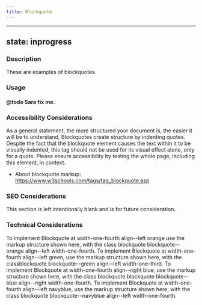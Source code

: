 ```yaml
---
title: Blockquote
---
```


---
state: inprogress
---

### Description
These are examples of blockquotes.

### Usage
#### @todo Sara fix me.

### Accessibility Considerations
As a general statement, the more structured your document is, the easier it will be to understand, Blockquotes create structure by indenting quotes. Despite the fact that the blockquote element causes the text within it to be visually indented, this tag should not be used for its visual effect alone, only for a quote. Please ensure accessibility by testing the whole page, including this element, in context.

* About blockquote markup: https://www.w3schools.com/tags/tag_blockquote.asp

### SEO Considerations
This section is left intentionally blank and is for future consideration.

### Technical Considerations
To implement Blockquote at width-one-fourth align--left orange use the markup structure shown here, with the class blockquote blockquote--orange align--left width-one-fourth.
To implement Blockquote at width-one-fourth align--left green, use the markup structure shown here, with the classblockquote blockquote--green align--left width-one-third.
To implement Blockquote at width-one-fourth align--right blue, use the markup structure shown here, with the class blockquote blockquote blockquote--blue align--right width-one-fourth.
To implement Blockquote at width-one-fourth align--left navyblue, use the markup structure shown here, with the class blockquote blockquote--navyblue align--left width-one-fourth.
